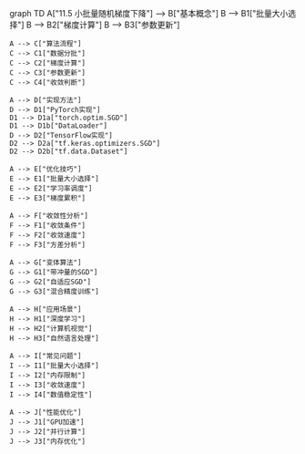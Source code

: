 graph TD
    A["11.5 小批量随机梯度下降"] --> B["基本概念"]
    B --> B1["批量大小选择"]
    B --> B2["梯度计算"]
    B --> B3["参数更新"]
    
    A --> C["算法流程"]
    C --> C1["数据分批"]
    C --> C2["梯度计算"]
    C --> C3["参数更新"]
    C --> C4["收敛判断"]
    
    A --> D["实现方法"]
    D --> D1["PyTorch实现"]
    D1 --> D1a["torch.optim.SGD"]
    D1 --> D1b["DataLoader"]
    D --> D2["TensorFlow实现"]
    D2 --> D2a["tf.keras.optimizers.SGD"]
    D2 --> D2b["tf.data.Dataset"]
    
    A --> E["优化技巧"]
    E --> E1["批量大小选择"]
    E --> E2["学习率调度"]
    E --> E3["梯度累积"]
    
    A --> F["收敛性分析"]
    F --> F1["收敛条件"]
    F --> F2["收敛速度"]
    F --> F3["方差分析"]
    
    A --> G["变体算法"]
    G --> G1["带冲量的SGD"]
    G --> G2["自适应SGD"]
    G --> G3["混合精度训练"]
    
    A --> H["应用场景"]
    H --> H1["深度学习"]
    H --> H2["计算机视觉"]
    H --> H3["自然语言处理"]
    
    A --> I["常见问题"]
    I --> I1["批量大小选择"]
    I --> I2["内存限制"]
    I --> I3["收敛速度"]
    I --> I4["数值稳定性"]
    
    A --> J["性能优化"]
    J --> J1["GPU加速"]
    J --> J2["并行计算"]
    J --> J3["内存优化"] 